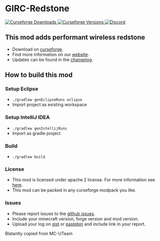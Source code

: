 # GIRC-Redstone

[
![Curseforge Downloads](https://cf.way2muchnoise.eu/girc-wireless-redstone.svg)
![Curseforge Versions](http://cf.way2muchnoise.eu/versions/girc-wireless-redstone.svg)
](https://www.curseforge.com/minecraft/mc-mods/girc-wireless-redstone)
[
![Discord](https://img.shields.io/discord/690967067855421470)
](https://discord.gg/UdxeFgG)

## This mod adds performant wireless redstone

- Download on [curseforge](https://www.curseforge.com/minecraft/mc-mods/girc-wireless-redstone).  
- Find more information on our [website](https://girc.eu/).
- Updates can be found in the [changelog](changelog.md).

## How to build this mod

### Setup Eclipse

- ``./gradlew genEclipseRuns eclipse``
- Import project as existing workspace

### Setup IntelliJ IDEA

- ``./gradlew genIntellijRuns``
- Import as gradle project

### Build

- ``./gradlew build``

### License

- This mod is licensed under apache 2 license. For more information see [here](LICENSE).  
- This mod can be packed in any curseforge modpack you like.

### Issues

- Please report issues to the [github issues](../../issues).
- Include your minecraft version, forge version and mod version.
- Upload your log on [gist](https://gist.github.com) or [pastebin](https://pastebin.com) and include link in your report.

Blatantly copied from MC-UTeam
